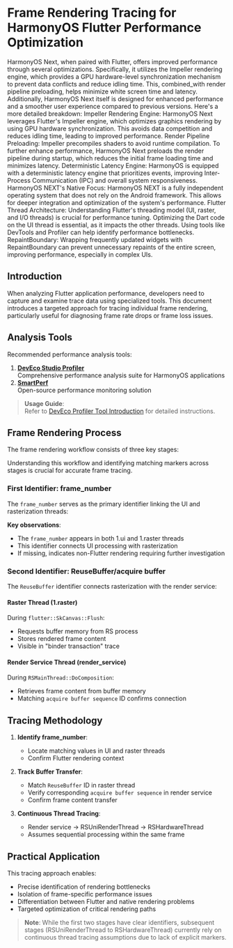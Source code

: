 # Frame Rendering Tracing for HarmonyOS Flutter Performance Optimization

HarmonyOS Next, when paired with Flutter, offers improved performance through several optimizations. Specifically, it utilizes the Impeller rendering engine, which provides a GPU hardware-level synchronization mechanism to prevent data conflicts and reduce idling time. This, combined_with render pipeline preloading, helps minimize white screen time and latency. Additionally, HarmonyOS Next itself is designed for enhanced performance and a smoother user experience compared to previous versions. 
Here's a more detailed breakdown:
Impeller Rendering Engine:
HarmonyOS Next leverages Flutter's Impeller engine, which optimizes graphics rendering by using GPU hardware synchronization. This avoids data competition and reduces idling time, leading to improved performance. 
Render Pipeline Preloading:
Impeller precompiles shaders to avoid runtime compilation. To further enhance performance, HarmonyOS Next preloads the render pipeline during startup, which reduces the initial frame loading time and minimizes latency. 
Deterministic Latency Engine:
HarmonyOS is equipped with a deterministic latency engine that prioritizes events, improving Inter-Process Communication (IPC) and overall system responsiveness. 
HarmonyOS NEXT's Native Focus:
HarmonyOS NEXT is a fully independent operating system that does not rely on the Android framework. This allows for deeper integration and optimization of the system's performance. 
Flutter Thread Architecture:
Understanding Flutter's threading model (UI, raster, and I/O threads) is crucial for performance tuning. Optimizing the Dart code on the UI thread is essential, as it impacts the other threads. Using tools like DevTools and Profiler can help identify performance bottlenecks. 
RepaintBoundary:
Wrapping frequently updated widgets with RepaintBoundary can prevent unnecessary repaints of the entire screen, improving performance, especially in complex UIs. 



## Introduction
When analyzing Flutter application performance, developers need to capture and examine trace data using specialized tools. This document introduces a targeted approach for tracing individual frame rendering, particularly useful for diagnosing frame rate drops or frame loss issues.

## Analysis Tools
Recommended performance analysis tools:
1. **[DevEco Studio Profiler](https://developer.huawei.com/consumer/cn/download/)**  
   Comprehensive performance analysis suite for HarmonyOS applications
2. **[SmartPerf](https://gitee.com/openharmony-sig/smartperf)**  
   Open-source performance monitoring solution

> **Usage Guide**:  
> Refer to [DevEco Profiler Tool Introduction](https://developer.huawei.com/consumer/cn/doc/harmonyos-guides-V5/deep-recording-V5) for detailed instructions.

## Frame Rendering Process
The frame rendering workflow consists of three key stages:



Understanding this workflow and identifying matching markers across stages is crucial for accurate frame tracing.

### First Identifier: frame_number
The `frame_number` serves as the primary identifier linking the UI and rasterization threads:



**Key observations**:
- The `frame_number` appears in both 1.ui and 1.raster threads
- This identifier connects UI processing with rasterization
- If missing, indicates non-Flutter rendering requiring further investigation

### Second Identifier: ReuseBuffer/acquire buffer
The `ReuseBuffer` identifier connects rasterization with the render service:

#### Raster Thread (1.raster)
During `flutter::SkCanvas::Flush`:
- Requests buffer memory from RS process
- Stores rendered frame content
- Visible in "binder transaction" trace



#### Render Service Thread (render_service)
During `RSMainThread::DoComposition`:
- Retrieves frame content from buffer memory
- Matching `acquire buffer sequence` ID confirms connection



## Tracing Methodology
1. **Identify frame_number**:
   - Locate matching values in UI and raster threads
   - Confirm Flutter rendering context

2. **Track Buffer Transfer**:
   - Match `ReuseBuffer` ID in raster thread
   - Verify corresponding `acquire buffer sequence` in render service
   - Confirm frame content transfer

3. **Continuous Thread Tracing**:
   - Render service → RSUniRenderThread → RSHardwareThread
   - Assumes sequential processing within the same frame

## Practical Application
This tracing approach enables:
- Precise identification of rendering bottlenecks
- Isolation of frame-specific performance issues
- Differentiation between Flutter and native rendering problems
- Targeted optimization of critical rendering paths

> **Note**: While the first two stages have clear identifiers, subsequent stages (RSUniRenderThread to RSHardwareThread) currently rely on continuous thread tracing assumptions due to lack of explicit markers.
